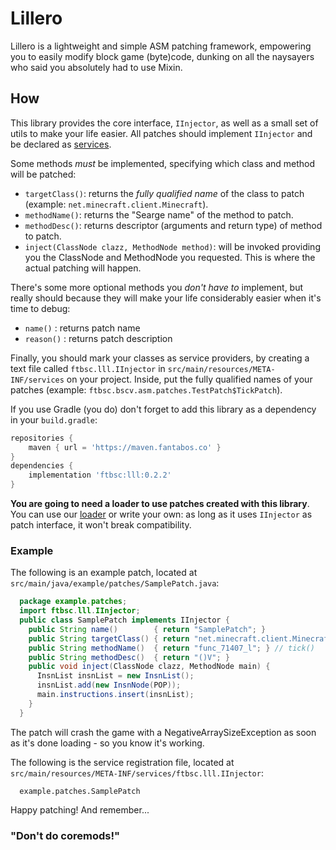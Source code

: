 # Lillero

Lillero is a lightweight and simple ASM patching framework, empowering you to easily modify block game (byte)code, dunking on all the naysayers who said you absolutely had to use Mixin.

## How
This library provides the core interface, `IInjector`, as well as a small set of utils to make your life easier. All patches should implement `IInjector` and be declared as [services](https://docs.oracle.com/javase/8/docs/api/java/util/ServiceLoader.html).

Some methods *must* be implemented, specifying which class and method will be patched:
 * `targetClass()`: returns the *fully qualified name* of the class to patch (example: `net.minecraft.client.Minecraft`).
 * `methodName()`: returns the "Searge name" of the method to patch.
 * `methodDesc()`: returns descriptor (arguments and return type) of method to patch.
 * `inject(ClassNode clazz, MethodNode method)`: will be invoked providing you the ClassNode and MethodNode you requested. This is where the actual patching will happen.

There's some more optional methods you *don't have to* implement, but really should because they will make your life considerably easier when it's time to debug:
 * `name()`   : returns patch name
 * `reason()` :  returns patch description

Finally, you should mark your classes as service providers, by creating a text file called `ftbsc.lll.IInjector` in `src/main/resources/META-INF/services` on your project. Inside, put the fully qualified names of your patches (example: `ftbsc.bscv.asm.patches.TestPatch$TickPatch`).

If you use Gradle (you do) don't forget to add this library as a dependency in your `build.gradle`:

```groovy
repositories {
	maven { url = 'https://maven.fantabos.co' }
}
dependencies {
    implementation 'ftbsc:lll:0.2.2'
}
```

**You are going to need a loader to use patches created with this library**. You can use our [loader](https://git.fantabos.co/lillero-loader/) or write your own: as long as it uses `IInjector` as patch interface, it won't break compatibility.

### Example
The following is an example patch, located at `src/main/java/example/patches/SamplePatch.java`:
```java
  package example.patches;
  import ftbsc.lll.IInjector;
  public class SamplePatch implements IInjector {
    public String name()        { return "SamplePatch"; }
    public String targetClass() { return "net.minecraft.client.Minecraft"; }
    public String methodName()  { return "func_71407_l"; } // tick()
    public String methodDesc()  { return "()V"; }
    public void inject(ClassNode clazz, MethodNode main) {
      InsnList insnList = new InsnList();
      insnList.add(new InsnNode(POP));
      main.instructions.insert(insnList);
    }
  }
```

The patch will crash the game with a NegativeArraySizeException as soon as it's done loading - so you know it's working.

The following is the service registration file, located at `src/main/resources/META-INF/services/ftbsc.lll.IInjector`:
```
  example.patches.SamplePatch
```

Happy patching! And remember...
### "Don't do coremods!"
